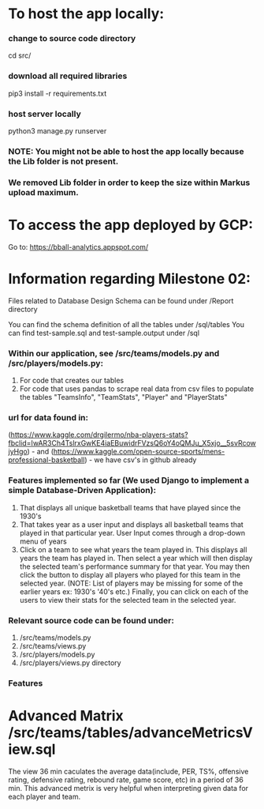 # To host the app locally:

### change to source code directory
cd src/

### download all required libraries
pip3 install -r requirements.txt

### host server locally
python3 manage.py runserver

### NOTE: You might not be able to host the app locally because the Lib folder is not present.
### We removed Lib folder in order to keep the size within Markus upload maximum.


# To access the app deployed by GCP:
Go to: https://bball-analytics.appspot.com/

# Information regarding Milestone 02:

Files related to Database Design Schema can be found under /Report directory

You can find the schema definition of all the tables under /sql/tables 
You can find test-sample.sql and test-sample.output under /sql

### Within our application, see /src/teams/models.py and /src/players/models.py:
  1. For code that creates our tables
  2. For code that uses pandas to scrape real data from csv files to populate the tables "TeamsInfo", "TeamStats", "Player" and "PlayerStats"
### url for data found in: 
  (https://www.kaggle.com/drgilermo/nba-players-stats?fbclid=IwAR3Ch4TslrxGwKE4iaEBuwidrFVzsQ6oY4oQMJu_X5xjo__5svRcowjyHgo) - and (https://www.kaggle.com/open-source-sports/mens-professional-basketball) - we have csv's in github already

### Features implemented so far (We used Django to implement a simple Database-Driven Application):
  1. That displays all unique basketball teams that have played since the 1930's
  2. That takes year as a user input and displays all basketball teams that played in that particular year. User Input comes through a drop-down menu of years
  3. Click on a team to see what years the team played in. This displays all years the team has played in. Then select a year which will then display the selected team's performance summary for that year. You may then click the button to display all players who played for this team in the selected year. (NOTE: List of players may be missing for some of the earlier years ex: 1930's '40's etc.) Finally, you can click on each of the users to view their stats for the selected team in the selected year.

### Relevant source code can be found under:
  1. /src/teams/models.py 
  2. /src/teams/views.py
  3. /src/players/models.py
  4. /src/players/views.py  directory
  
  
  ### Features 
  # Advanced Matrix /src/teams/tables/advanceMetricsView.sql
  The view 36 min caculates the average data(include, PER, TS%, offensive rating, defensive rating, rebound rate, game
score, etc) in a period of 36 min. This advanced metrix is very helpful when interpreting given data for each player and team. 
